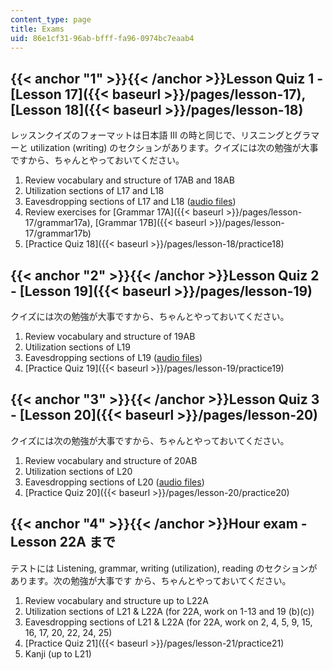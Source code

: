 ```yaml
---
content_type: page
title: Exams
uid: 86e1cf31-96ab-bfff-fa96-0974bc7eaab4
---
```


{{< anchor "1" >}}{{< /anchor >}}Lesson Quiz 1 - [Lesson 17]({{< baseurl >}}/pages/lesson-17), [Lesson 18]({{< baseurl >}}/pages/lesson-18)
-------------------------------------------------------------------------------------------------------------------------------------------

レッスンクイズのフォーマットは日本語 III の時と同じで、リスニングとグラマーと utilization (writing) のセクションがあります。クイズには次の勉強が大事ですから、ちゃんとやっておいてください。

1.  Review vocabulary and structure of 17AB and 18AB
2.  Utilization sections of L17 and L18
3.  Eavesdropping sections of L17 and L18 ([audio files](http://languagelab.it.ohio-state.edu/))
4.  Review exercises for [Grammar 17A]({{< baseurl >}}/pages/lesson-17/grammar17a), [Grammar 17B]({{< baseurl >}}/pages/lesson-17/grammar17b)
5.  [Practice Quiz 18]({{< baseurl >}}/pages/lesson-18/practice18)

{{< anchor "2" >}}{{< /anchor >}}Lesson Quiz 2 - [Lesson 19]({{< baseurl >}}/pages/lesson-19)
---------------------------------------------------------------------------------------------

クイズには次の勉強が大事ですから、ちゃんとやっておいてください。

1.  Review vocabulary and structure of 19AB
2.  Utilization sections of L19
3.  Eavesdropping sections of L19 ([audio files](http://languagelab.it.ohio-state.edu/))
4.  [Practice Quiz 19]({{< baseurl >}}/pages/lesson-19/practice19)

{{< anchor "3" >}}{{< /anchor >}}Lesson Quiz 3 - [Lesson 20]({{< baseurl >}}/pages/lesson-20)
---------------------------------------------------------------------------------------------

クイズには次の勉強が大事ですから、ちゃんとやっておいてください。

1.  Review vocabulary and structure of 20AB
2.  Utilization sections of L20
3.  Eavesdropping sections of L20 ([audio files](http://languagelab.it.ohio-state.edu/))
4.  [Practice Quiz 20]({{< baseurl >}}/pages/lesson-20/practice20)

{{< anchor "4" >}}{{< /anchor >}}Hour exam - Lesson 22A まで
----------------------------------------------------------

テストには Listening, grammar, writing (utilization), reading のセクションがあります。次の勉強が大事です から、ちゃんとやっておいてください。

1.  Review vocabulary and structure up to L22A
2.  Utilization sections of L21 & L22A (for 22A, work on 1-13 and 19 (b)(c))
3.  Eavesdropping sections of L21 & L22A (for 22A, work on 2, 4, 5, 9, 15, 16, 17, 20, 22, 24, 25)
4.  [Practice Quiz 21]({{< baseurl >}}/pages/lesson-21/practice21)
5.  Kanji (up to L21)